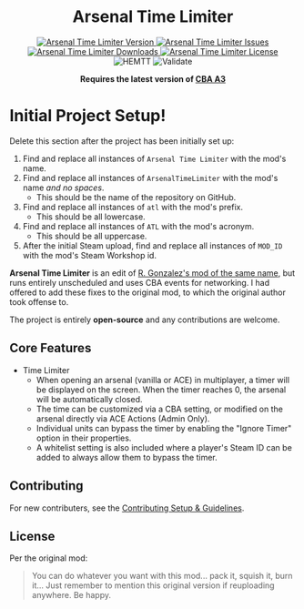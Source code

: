 <!-- If you want to make changes to this README, you need to also modify the README.md in the docs folder as well -->

<h1 align="center">Arsenal Time Limiter</h1>
<p align="center">
    <a href="https://github.com/DartsArmaMods/ArsenalTimeLimiter/releases/latest">
        <img src="https://img.shields.io/badge/Version-0.0.0-blue?style=flat-square" alt="Arsenal Time Limiter Version">
    </a>
    <a href="https://github.com/DartsArmaMods/ArsenalTimeLimiter/issues">
        <img src="https://img.shields.io/github/issues-raw/DartsArmaMods/ArsenalTimeLimiter.svg?style=flat-square&label=Issues" alt="Arsenal Time Limiter Issues">
    </a>
    <a href="https://steamcommunity.com/sharedfiles/filedetails/?id=MOD_ID">
        <img src="https://img.shields.io/steam/downloads/MOD_ID.svg?style=flat-square&label=Downloads" alt="Arsenal Time Limiter Downloads">
    </a>
    <a href="https://github.com/DartsArmaMods/ArsenalTimeLimiter/blob/master/LICENSE">
        <img src="https://img.shields.io/badge/License-APL ND-red?style=flat-square" alt="Arsenal Time Limiter License">
    </a>
    <br>
    <img src="https://img.shields.io/github/actions/workflow/status/DartsArmaMods/ArsenalTimeLimiter/hemtt.yml?style=flat-square&label=HEMTT" alt="HEMTT">
    <img src="https://img.shields.io/github/actions/workflow/status/DartsArmaMods/ArsenalTimeLimiter/arma.yml?style=flat-square&label=Validate" alt="Validate">
</p>

<p align="center">
    <b>Requires the latest version of <a href="https://github.com/CBATeam/CBA_A3/releases/latest">CBA A3</a></b>
</p>

# Initial Project Setup!
Delete this section after the project has been initially set up:
1. Find and replace all instances of `Arsenal Time Limiter` with the mod's name.
2. Find and replace all instances of `ArsenalTimeLimiter` with the mod's name *and no spaces*.
   - This should be the name of the repository on GitHub.
3. Find and replace all instances of `atl` with the mod's prefix.
   - This should be all lowercase.
4. Find and replace all instances of `ATL` with the mod's acronym.
   - This should be all uppercase.
5. After the initial Steam upload, find and replace all instances of `MOD_ID` with the mod's Steam Workshop id.

**Arsenal Time Limiter** is an edit of [R. Gonzalez's mod of the same name](https://steamcommunity.com/sharedfiles/filedetails/?id=3407083413), but runs entirely unscheduled and uses CBA events for networking. I had offered to add these fixes to the original mod, to which the original author took offense to.

The project is entirely **open-source** and any contributions are welcome.

## Core Features
- Time Limiter
  - When opening an arsenal (vanilla or ACE) in multiplayer, a timer will be displayed on the screen. When the timer reaches 0, the arsenal will be automatically closed.
  - The time can be customized via a CBA setting, or modified on the arsenal directly via ACE Actions (Admin Only).
  - Individual units can bypass the timer by enabling the "Ignore Timer" option in their properties.
  - A whitelist setting is also included where a player's Steam ID can be added to always allow them to bypass the timer.

## Contributing
For new contributers, see the [Contributing Setup & Guidelines](./.github/CONTRIBUTING.md).

## License
Per the original mod:
> You can do whatever you want with this mod... pack it, squish it, burn it... Just remember to mention this original version if reuploading anywhere. Be happy.